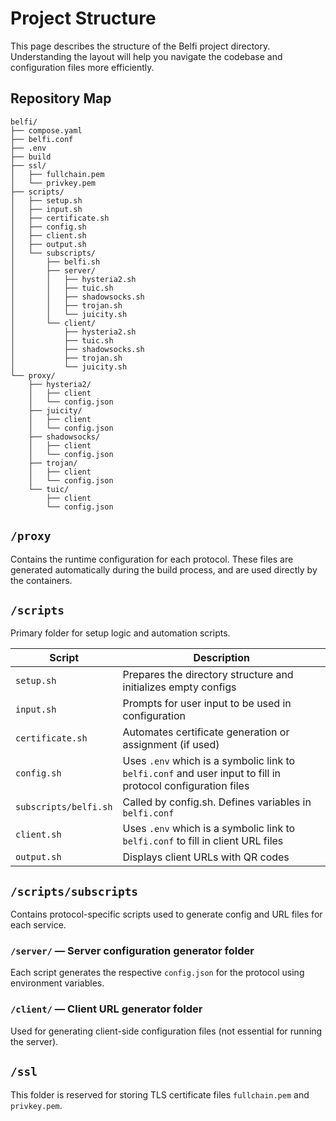 # Project Structure

This page describes the structure of the Belfi project directory. Understanding the layout will help you navigate the codebase and configuration files more efficiently.

## Repository Map
```
belfi/
├── compose.yaml
├── belfi.conf
├── .env
├── build
├── ssl/
│   ├── fullchain.pem
│   └── privkey.pem
├── scripts/
│   ├── setup.sh
│   ├── input.sh
│   ├── certificate.sh
│   ├── config.sh
│   ├── client.sh
│   ├── output.sh
│   └── subscripts/
│       ├── belfi.sh
│       ├── server/
│       │   ├── hysteria2.sh
│       │   ├── tuic.sh
│       │   ├── shadowsocks.sh
│       │   ├── trojan.sh
│       │   └── juicity.sh
│       └── client/
│           ├── hysteria2.sh
│           ├── tuic.sh
│           ├── shadowsocks.sh
│           ├── trojan.sh
│           └── juicity.sh
└── proxy/
    ├── hysteria2/
    │   ├── client
    │   └── config.json
    ├── juicity/
    │   ├── client
    │   └── config.json
    ├── shadowsocks/
    │   ├── client
    │   └── config.json
    ├── trojan/
    │   ├── client
    │   └── config.json
    └── tuic/
        ├── client
        └── config.json
```
## `/proxy`

Contains the runtime configuration for each protocol. These files are generated automatically during the build process, and are used directly by the containers.

## `/scripts`

Primary folder for setup logic and automation scripts.

| Script              | Description |
|---------------------|-------------|
| `setup.sh`          | Prepares the directory structure and initializes empty configs |
| `input.sh`          | Prompts for user input to be used in configuration |
| `certificate.sh`    | Automates certificate generation or assignment (if used) |
| `config.sh`         | Uses `.env` which is a symbolic link to `belfi.conf` and user input to fill in protocol configuration files |
| `subscripts/belfi.sh`| Called by config.sh. Defines variables in `belfi.conf` |
| `client.sh`         | Uses `.env` which is a symbolic link to `belfi.conf` to fill in client URL files |
| `output.sh`         | Displays client URLs with QR codes |

## `/scripts/subscripts`

Contains protocol-specific scripts used to generate config and URL files for each service.

### `/server/` — Server configuration generator folder

Each script generates the respective `config.json` for the protocol using environment variables.

### `/client/` — Client URL generator folder


Used for generating client-side configuration files (not essential for running the server).


## `/ssl`

This folder is reserved for storing TLS certificate files `fullchain.pem` and `privkey.pem`.
